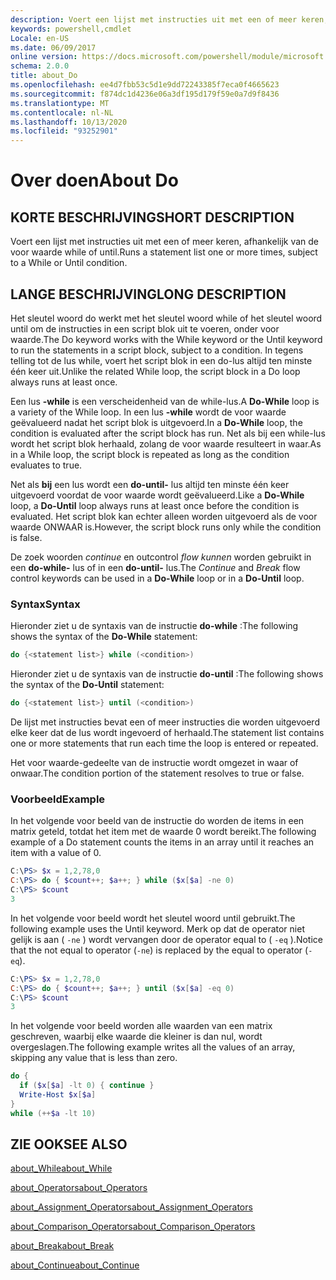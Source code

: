 ```yaml
---
description: Voert een lijst met instructies uit met een of meer keren, afhankelijk van de voor waarde while of until.
keywords: powershell,cmdlet
Locale: en-US
ms.date: 06/09/2017
online version: https://docs.microsoft.com/powershell/module/microsoft.powershell.core/about/about_do?view=powershell-7&WT.mc_id=ps-gethelp
schema: 2.0.0
title: about_Do
ms.openlocfilehash: ee4d7fbb53c5d1e9dd72243385f7eca0f4665623
ms.sourcegitcommit: f874dc1d4236e06a3df195d179f59e0a7d9f8436
ms.translationtype: MT
ms.contentlocale: nl-NL
ms.lasthandoff: 10/13/2020
ms.locfileid: "93252901"
---
```

# <a name="about-do"></a><span data-ttu-id="1cc5e-104">Over doen</span><span class="sxs-lookup"><span data-stu-id="1cc5e-104">About Do</span></span>

## <a name="short-description"></a><span data-ttu-id="1cc5e-105">KORTE BESCHRIJVING</span><span class="sxs-lookup"><span data-stu-id="1cc5e-105">SHORT DESCRIPTION</span></span>
<span data-ttu-id="1cc5e-106">Voert een lijst met instructies uit met een of meer keren, afhankelijk van de voor waarde while of until.</span><span class="sxs-lookup"><span data-stu-id="1cc5e-106">Runs a statement list one or more times, subject to a While or Until condition.</span></span>

## <a name="long-description"></a><span data-ttu-id="1cc5e-107">LANGE BESCHRIJVING</span><span class="sxs-lookup"><span data-stu-id="1cc5e-107">LONG DESCRIPTION</span></span>

<span data-ttu-id="1cc5e-108">Het sleutel woord do werkt met het sleutel woord while of het sleutel woord until om de instructies in een script blok uit te voeren, onder voor waarde.</span><span class="sxs-lookup"><span data-stu-id="1cc5e-108">The Do keyword works with the While keyword or the Until keyword to run the statements in a script block, subject to a condition.</span></span> <span data-ttu-id="1cc5e-109">In tegens telling tot de lus while, voert het script blok in een do-lus altijd ten minste één keer uit.</span><span class="sxs-lookup"><span data-stu-id="1cc5e-109">Unlike the related While loop, the script block in a Do loop always runs at least once.</span></span>

<span data-ttu-id="1cc5e-110">Een lus **-while** is een verscheidenheid van de while-lus.</span><span class="sxs-lookup"><span data-stu-id="1cc5e-110">A **Do-While** loop is a variety of the While loop.</span></span> <span data-ttu-id="1cc5e-111">In een lus **-while** wordt de voor waarde geëvalueerd nadat het script blok is uitgevoerd.</span><span class="sxs-lookup"><span data-stu-id="1cc5e-111">In a **Do-While** loop, the condition is evaluated after the script block has run.</span></span> <span data-ttu-id="1cc5e-112">Net als bij een while-lus wordt het script blok herhaald, zolang de voor waarde resulteert in waar.</span><span class="sxs-lookup"><span data-stu-id="1cc5e-112">As in a While loop, the script block is repeated as long as the condition evaluates to true.</span></span>

<span data-ttu-id="1cc5e-113">Net als **bij** een lus wordt een **do-until-** lus altijd ten minste één keer uitgevoerd voordat de voor waarde wordt geëvalueerd.</span><span class="sxs-lookup"><span data-stu-id="1cc5e-113">Like a **Do-While** loop, a **Do-Until** loop always runs at least once before the condition is evaluated.</span></span> <span data-ttu-id="1cc5e-114">Het script blok kan echter alleen worden uitgevoerd als de voor waarde ONWAAR is.</span><span class="sxs-lookup"><span data-stu-id="1cc5e-114">However, the script block runs only while the condition is false.</span></span>

<span data-ttu-id="1cc5e-115">De zoek woorden *continue* en outcontrol *flow kunnen* worden gebruikt in een **do-while-** lus of in een **do-until-** lus.</span><span class="sxs-lookup"><span data-stu-id="1cc5e-115">The *Continue* and *Break* flow control keywords can be used in a **Do-While** loop or in a **Do-Until** loop.</span></span>

### <a name="syntax"></a><span data-ttu-id="1cc5e-116">Syntax</span><span class="sxs-lookup"><span data-stu-id="1cc5e-116">Syntax</span></span>

<span data-ttu-id="1cc5e-117">Hieronder ziet u de syntaxis van de instructie **do-while** :</span><span class="sxs-lookup"><span data-stu-id="1cc5e-117">The following shows the syntax of the **Do-While** statement:</span></span>

```powershell
do {<statement list>} while (<condition>)
```

<span data-ttu-id="1cc5e-118">Hieronder ziet u de syntaxis van de instructie **do-until** :</span><span class="sxs-lookup"><span data-stu-id="1cc5e-118">The following shows the syntax of the **Do-Until** statement:</span></span>

```powershell
do {<statement list>} until (<condition>)
```

<span data-ttu-id="1cc5e-119">De lijst met instructies bevat een of meer instructies die worden uitgevoerd elke keer dat de lus wordt ingevoerd of herhaald.</span><span class="sxs-lookup"><span data-stu-id="1cc5e-119">The statement list contains one or more statements that run each time the loop is entered or repeated.</span></span>

<span data-ttu-id="1cc5e-120">Het voor waarde-gedeelte van de instructie wordt omgezet in waar of onwaar.</span><span class="sxs-lookup"><span data-stu-id="1cc5e-120">The condition portion of the statement resolves to true or false.</span></span>

### <a name="example"></a><span data-ttu-id="1cc5e-121">Voorbeeld</span><span class="sxs-lookup"><span data-stu-id="1cc5e-121">Example</span></span>

<span data-ttu-id="1cc5e-122">In het volgende voor beeld van de instructie do worden de items in een matrix geteld, totdat het item met de waarde 0 wordt bereikt.</span><span class="sxs-lookup"><span data-stu-id="1cc5e-122">The following example of a Do statement counts the items in an array until it reaches an item with a value of 0.</span></span>

```powershell
C:\PS> $x = 1,2,78,0
C:\PS> do { $count++; $a++; } while ($x[$a] -ne 0)
C:\PS> $count
3
```

<span data-ttu-id="1cc5e-123">In het volgende voor beeld wordt het sleutel woord until gebruikt.</span><span class="sxs-lookup"><span data-stu-id="1cc5e-123">The following example uses the Until keyword.</span></span> <span data-ttu-id="1cc5e-124">Merk op dat de operator niet gelijk is aan ( `-ne` ) wordt vervangen door de operator equal to ( `-eq` ).</span><span class="sxs-lookup"><span data-stu-id="1cc5e-124">Notice that the not equal to operator (`-ne`) is replaced by the equal to operator (`-eq`).</span></span>

```powershell
C:\PS> $x = 1,2,78,0
C:\PS> do { $count++; $a++; } until ($x[$a] -eq 0)
C:\PS> $count
3
```

<span data-ttu-id="1cc5e-125">In het volgende voor beeld worden alle waarden van een matrix geschreven, waarbij elke waarde die kleiner is dan nul, wordt overgeslagen.</span><span class="sxs-lookup"><span data-stu-id="1cc5e-125">The following example writes all the values of an array, skipping any value that is less than zero.</span></span>

```powershell
do {
  if ($x[$a] -lt 0) { continue }
  Write-Host $x[$a]
}
while (++$a -lt 10)
```

## <a name="see-also"></a><span data-ttu-id="1cc5e-126">ZIE OOK</span><span class="sxs-lookup"><span data-stu-id="1cc5e-126">SEE ALSO</span></span>

[<span data-ttu-id="1cc5e-127">about_While</span><span class="sxs-lookup"><span data-stu-id="1cc5e-127">about_While</span></span>](about_While.md)

[<span data-ttu-id="1cc5e-128">about_Operators</span><span class="sxs-lookup"><span data-stu-id="1cc5e-128">about_Operators</span></span>](about_Operators.md)

[<span data-ttu-id="1cc5e-129">about_Assignment_Operators</span><span class="sxs-lookup"><span data-stu-id="1cc5e-129">about_Assignment_Operators</span></span>](about_Assignment_Operators.md)

[<span data-ttu-id="1cc5e-130">about_Comparison_Operators</span><span class="sxs-lookup"><span data-stu-id="1cc5e-130">about_Comparison_Operators</span></span>](about_Comparison_Operators.md)

[<span data-ttu-id="1cc5e-131">about_Break</span><span class="sxs-lookup"><span data-stu-id="1cc5e-131">about_Break</span></span>](about_Break.md)

[<span data-ttu-id="1cc5e-132">about_Continue</span><span class="sxs-lookup"><span data-stu-id="1cc5e-132">about_Continue</span></span>](about_Continue.md)
